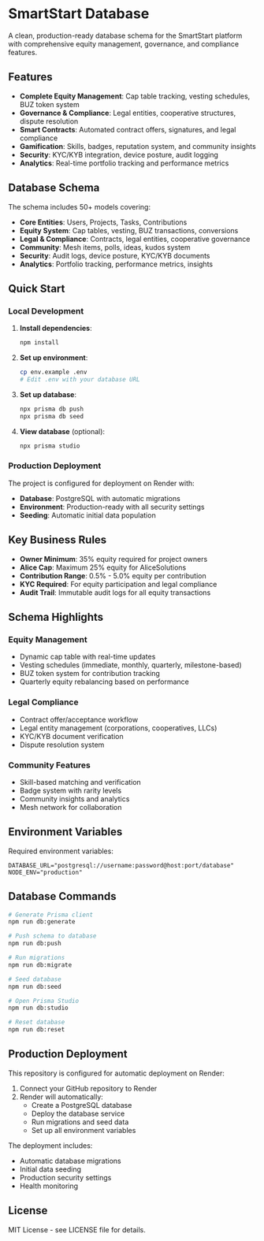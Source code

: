 # SmartStart Database

A clean, production-ready database schema for the SmartStart platform with comprehensive equity management, governance, and compliance features.

## Features

- **Complete Equity Management**: Cap table tracking, vesting schedules, BUZ token system
- **Governance & Compliance**: Legal entities, cooperative structures, dispute resolution
- **Smart Contracts**: Automated contract offers, signatures, and legal compliance
- **Gamification**: Skills, badges, reputation system, and community insights
- **Security**: KYC/KYB integration, device posture, audit logging
- **Analytics**: Real-time portfolio tracking and performance metrics

## Database Schema

The schema includes 50+ models covering:

- **Core Entities**: Users, Projects, Tasks, Contributions
- **Equity System**: Cap tables, vesting, BUZ transactions, conversions
- **Legal & Compliance**: Contracts, legal entities, cooperative governance
- **Community**: Mesh items, polls, ideas, kudos system
- **Security**: Audit logs, device posture, KYC/KYB documents
- **Analytics**: Portfolio tracking, performance metrics, insights

## Quick Start

### Local Development

1. **Install dependencies**:
   ```bash
   npm install
   ```

2. **Set up environment**:
   ```bash
   cp env.example .env
   # Edit .env with your database URL
   ```

3. **Set up database**:
   ```bash
   npx prisma db push
   npx prisma db seed
   ```

4. **View database** (optional):
   ```bash
   npx prisma studio
   ```

### Production Deployment

The project is configured for deployment on Render with:

- **Database**: PostgreSQL with automatic migrations
- **Environment**: Production-ready with all security settings
- **Seeding**: Automatic initial data population

## Key Business Rules

- **Owner Minimum**: 35% equity required for project owners
- **Alice Cap**: Maximum 25% equity for AliceSolutions
- **Contribution Range**: 0.5% - 5.0% equity per contribution
- **KYC Required**: For equity participation and legal compliance
- **Audit Trail**: Immutable audit logs for all equity transactions

## Schema Highlights

### Equity Management
- Dynamic cap table with real-time updates
- Vesting schedules (immediate, monthly, quarterly, milestone-based)
- BUZ token system for contribution tracking
- Quarterly equity rebalancing based on performance

### Legal Compliance
- Contract offer/acceptance workflow
- Legal entity management (corporations, cooperatives, LLCs)
- KYC/KYB document verification
- Dispute resolution system

### Community Features
- Skill-based matching and verification
- Badge system with rarity levels
- Community insights and analytics
- Mesh network for collaboration

## Environment Variables

Required environment variables:

```env
DATABASE_URL="postgresql://username:password@host:port/database"
NODE_ENV="production"
```

## Database Commands

```bash
# Generate Prisma client
npm run db:generate

# Push schema to database
npm run db:push

# Run migrations
npm run db:migrate

# Seed database
npm run db:seed

# Open Prisma Studio
npm run db:studio

# Reset database
npm run db:reset
```

## Production Deployment

This repository is configured for automatic deployment on Render:

1. Connect your GitHub repository to Render
2. Render will automatically:
   - Create a PostgreSQL database
   - Deploy the database service
   - Run migrations and seed data
   - Set up all environment variables

The deployment includes:
- Automatic database migrations
- Initial data seeding
- Production security settings
- Health monitoring

## License

MIT License - see LICENSE file for details.
